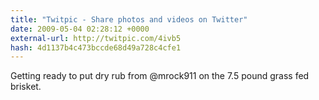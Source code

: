 ```yaml
---
title: "Twitpic - Share photos and videos on Twitter"
date: 2009-05-04 02:28:12 +0000
external-url: http://twitpic.com/4ivb5
hash: 4d1137b4c473bccde68d49a728c4cfe1
---
```


Getting ready to put dry rub from @mrock911 on the 7.5 pound grass fed brisket. 
